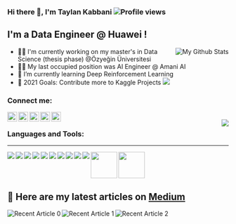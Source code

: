 ### Hi there 👋, I'm Taylan Kabbani ![Profile views](https://gpvc.arturio.dev/taylankabbani)

## I'm a Data Engineer @ Huawei !

<a href="https://github.com/taylankabbani">
<img align="right" alt="My Github Stats" src="https://github-readme-stats.vercel.app/api?username=taylankabbani&hide=prs,issues,contribs&show_icons=true&hide_border=true&include_all_commits=true&theme=highcontrast&custom_title=My Github Stats"/>
</a>

- :student: I'm currently working on my master's in Data Science (thesis phase) @Özyeğin Üniversitesi
- :office_worker: My last occupied position was AI Engineer @ Amani AI
- 🌱 I’m currently learning Deep Reinforcement Learning
- 🥅 2021 Goals: Contribute more to Kaggle Projects
![](https://komarev.com/ghpvc/?taylankabbani&color=green)
### Connect me:
[<img align="left" alt="LinkedIn" width="22px" src="https://img.icons8.com/doodle/48/000000/linkedin--v2.png" />](https://www.linkedin.com/in/taylan-kabbani-98a913120/)
[<img align="left" alt="medium" width="22px" src="https://cdn.jsdelivr.net/npm/simple-icons@3.4.0/icons/medium.svg" />](https://medium.com/@taylankabbani96)
[<img align="left" alt="Twitter" width="22px" src="https://img.icons8.com/doodle/48/000000/twitter--v1.png" />](https://twitter.com/taylan_kabbani)
[<img align="left" alt="Facebook" width="22px" src="https://img.icons8.com/doodle/48/000000/facebook-new.png" />](https://www.facebook.com/taylankabbani/)
[<img align="left" alt="gmail" width="22px" src="https://img.icons8.com/cute-clipart/64/000000/gmail.png" />](https://taylankabbani96@gmail.com)

<br />
<a href="https://github.com/taylankabbani">
  <img align="right" src="https://github-readme-stats.anuraghazra1.vercel.app/api/top-langs/?username=taylankabbani&theme=radical"/>
</a>

### Languages and Tools:
---
<img align="left" src="https://img.icons8.com/dusk/64/000000/python.png"/>
<img align="left" src="https://img.icons8.com/color/48/000000/java-coffee-cup-logo--v1.png"/>
<img align="left" src="https://img.icons8.com/doodle/64/000000/r.png"/>
<img align="left" src="https://img.icons8.com/color/48/000000/hadoop-distributed-file-system.png"/>
<img align="left" src="https://img.icons8.com/officel/40/000000/sql.png"/>
<img align="left" src="https://img.icons8.com/color/48/000000/linux.png"/>
<img align="left" src="https://img.icons8.com/fluent/48/000000/spyder-ide.png"/>
<img align="left" src="https://img.icons8.com/color/48/000000/pycharm.png"/>
<img align="left" src="https://img.icons8.com/color/48/000000/tensorflow.png"/>
<img align="left" src="https://img.icons8.com/nolan/50/matlab.png"/>
<img align="left" width="60px" src="https://upload.wikimedia.org/wikipedia/commons/0/05/Scikit_learn_logo_small.svg"/>

<img width="60px" src="https://upload.wikimedia.org/wikipedia/commons/f/f3/Apache_Spark_logo.svg"/>



##  :newspaper: Here are my latest articles on [Medium](https://medium.com/@taylankabbani96)

<a target="_blank" href="https://github-readme-medium-recent-article.vercel.app/medium/@taylankabbani96/0"><img align="left" src="https://github-readme-medium-recent-article.vercel.app/medium/@taylankabbani96/0" alt="Recent Article 0"> 
 <a target="_blank" href="https://github-readme-medium-recent-article.vercel.app/medium/@taylankabbani96/1"><img align="left" src="https://github-readme-medium-recent-article.vercel.app/medium/@taylankabbani96/1" alt="Recent Article 1"> 
    <a target="_blank" href="https://github-readme-medium-recent-article.vercel.app/medium/@taylankabbani96/2"><img align="left" src="https://github-readme-medium-recent-article.vercel.app/medium/@taylankabbani96/2" alt="Recent Article 2"> 


